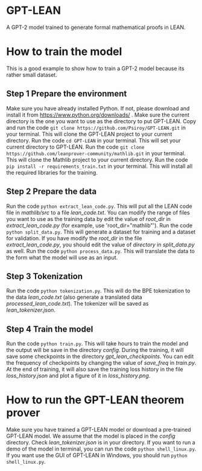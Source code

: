 # GPT-LEAN
A GPT-2 model trained to generate formal mathematical proofs in LEAN.

# How to train the model
This is a good example to show how to train a GPT-2 model because its rather small dataset.

## Step 1 Prepare the environment
Make sure you have already installed Python. If not, please download and install it from https://www.python.org/downloads/ .
Make sure the current directory is the one you want to use as the directory to put GPT-LEAN.
Copy and run the code `git clone https://github.com/Psiroy/GPT-LEAN.git` in your terminal. This will clone the GPT-LEAN project to your current directory.
Run the code `cd GPT-LEAN` in your terminal. This will set your current directory to GPT-LEAN.
Run the code `git clone https://github.com/leanprover-community/mathlib.git` in your terminal. This will clone the Mathlib project to your current directory.
Run the code `pip install -r requirements_train.txt` in your terminal. This will install all the required libraries for the training.

## Step 2 Prepare the data
Run the code `python extract_lean_code.py`. This will put all the LEAN code file in *mathlib/src* to a file *lean_code.txt*. You can modify the range of files you want to use as the training data by edit the value of *root_dir* in *extract_lean_code.py* (for example, use 'root_dir="mathlib"').
Run the code `python split_data.py`. This will generate a dataset for training and a dataset for validation. If you have modify the *root_dir* in the file *extract_lean_code.py*, you should edit the value of *directory* in *split_data.py* as well.
Run the code `python process_data.py`. This will translate the data to the form what the model will use as an input.

## Step 3 Tokenization
Run the code `python tokenization.py`. This will do the BPE tokenization to the data *lean_code.txt* (also generate a translated data *processed_lean_code.txt*). The tokenizer will be saved as *lean_tokenizer.json*.

## Step 4 Train the model
Run the code `python train.py`. This will take hours to train the model and the output will be save in the directory *config*. During the training, it will save some checkpoints in the directory *gpt_lean_checkpoints*. You can edit the frequency of checkpoints by changing the value of *save_freq* in *train.py*.
At the end of training, it will also save the training loss history in the file *loss_history.json* and plot a figure of it in *loss_history.png*.

# How to run the GPT-LEAN theorem prover
Make sure you have trained a GPT-LEAN model or download a pre-trained GPT-LEAN model.
We assume that the model is placed in the *config* directory.
Check *lean_tokenizer.json* is in your directory.
If you want to run a demo of the model in terminal, you can run the code `python shell_linux.py`.
If you want use the GUI of GPT-LEAN in Windows, you should run `python shell_linux.py`.
